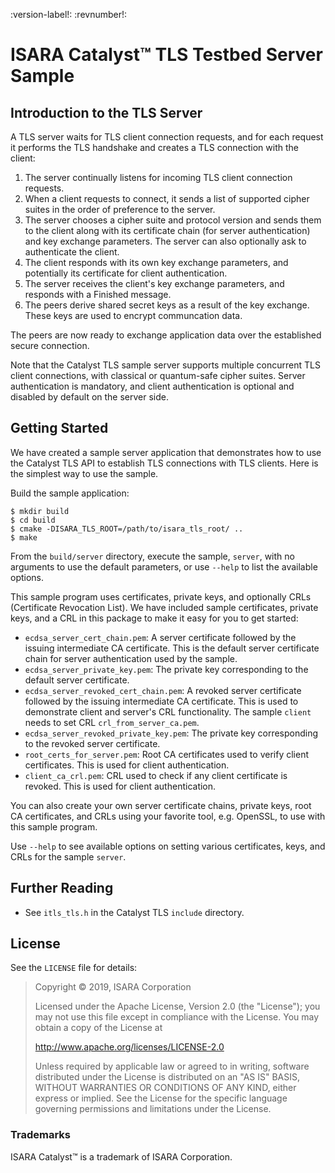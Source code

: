 
:version-label!:
:revnumber!:
# ISARA Catalyst™ TLS Testbed Server Sample

## Introduction to the TLS Server

A TLS server waits for TLS client connection requests, and for each request it
performs the TLS handshake and creates a TLS connection with the client:

1. The server continually listens for incoming TLS client connection requests.
2. When a client requests to connect, it sends a list of supported 
   cipher suites in the order of preference to the server.
3. The server chooses a cipher suite and protocol version and sends them to
   the client along with its certificate chain (for server authentication) and
   key exchange parameters. The server can also optionally ask to authenticate
   the client.
4. The client responds with its own key exchange parameters, and potentially
   its certificate for client authentication.
5. The server receives the client's key exchange parameters, and responds with
   a Finished message.
6. The peers derive shared secret keys as a result of the key exchange. These
   keys are used to encrypt communcation data.

The peers are now ready to exchange application data over the established
secure connection.

Note that the Catalyst TLS sample server supports multiple concurrent TLS client
connections, with classical or quantum-safe cipher suites. Server
authentication is mandatory, and client authentication is optional and disabled
by default on the server side.

## Getting Started

We have created a sample server application that demonstrates how to use the
Catalyst TLS API to establish TLS connections with TLS clients. Here is the
simplest way to use the sample.

Build the sample application:

```
$ mkdir build
$ cd build
$ cmake -DISARA_TLS_ROOT=/path/to/isara_tls_root/ ..
$ make
```

From the `build/server` directory, execute the sample, `server`, with no
arguments to use the default parameters, or use `--help` to list the available
options.

This sample program uses certificates, private keys, and optionally CRLs
(Certificate Revocation List). We have included sample certificates,
private keys, and a CRL in this package to make it easy for you to get started:
* `ecdsa_server_cert_chain.pem`: A server certificate followed by the issuing
  intermediate CA certificate. This is the default server certificate chain
  for server authentication used by the sample.
* `ecdsa_server_private_key.pem`: The private key corresponding to the default
  server certificate.
* `ecdsa_server_revoked_cert_chain.pem`: A revoked server certificate followed
  by the issuing intermediate CA certificate. This is used to demonstrate
  client and server's CRL functionality. The sample `client` needs to set CRL
  `crl_from_server_ca.pem`.
* `ecdsa_server_revoked_private_key.pem`: The private key corresponding to the
  revoked server certificate.
* `root_certs_for_server.pem`: Root CA certificates used to verify client
  certificates. This is used for client authentication.
* `client_ca_crl.pem`: CRL used to check if any client certificate is revoked.
  This is used for client authentication.

You can also create your own server certificate chains, private keys, root CA
certificates, and CRLs using your favorite tool, e.g. OpenSSL, to use with this
sample program.

Use `--help` to see available options on setting various certificates, keys, and
CRLs for the sample `server`.

## Further Reading

* See `itls_tls.h` in the Catalyst TLS `include` directory.

## License

See the `LICENSE` file for details:

> Copyright © 2019, ISARA Corporation
> 
> Licensed under the Apache License, Version 2.0 (the "License");
> you may not use this file except in compliance with the License.
> You may obtain a copy of the License at
> 
> http://www.apache.org/licenses/LICENSE-2.0
> 
> Unless required by applicable law or agreed to in writing, software
> distributed under the License is distributed on an "AS IS" BASIS,
> WITHOUT WARRANTIES OR CONDITIONS OF ANY KIND, either express or implied.
> See the License for the specific language governing permissions and
> limitations under the License.

### Trademarks

ISARA Catalyst™ is a trademark of ISARA Corporation.
